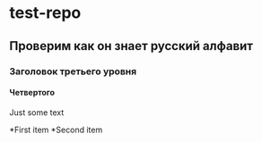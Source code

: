 # test-repo
## Проверим как он знает русский алфавит
### Заголовок третьего уровня
#### Четвертого
Just some text

*First item
*Second item
